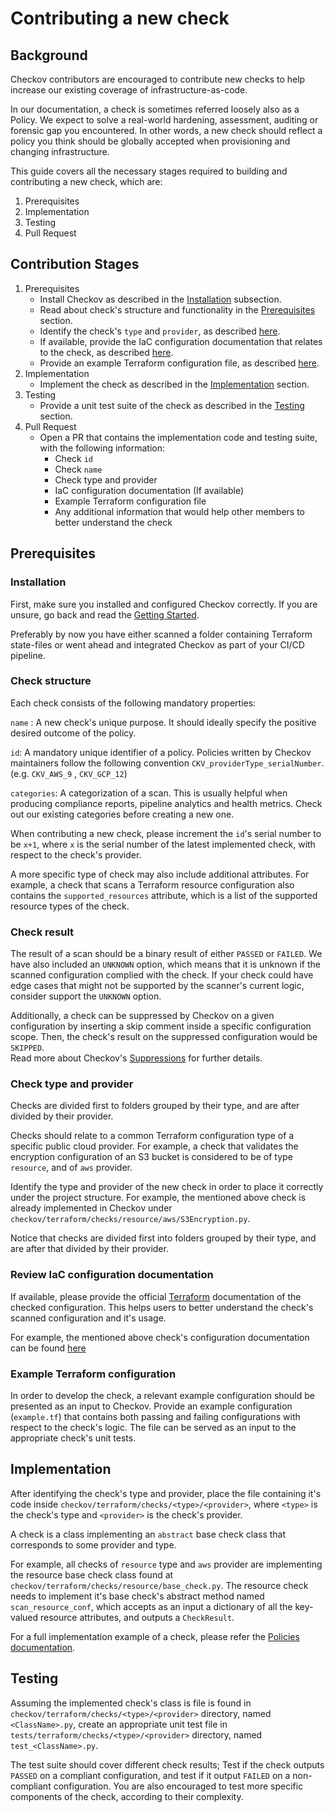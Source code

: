 # Contributing a new check

## Background

Checkov contributors are encouraged to contribute new checks to help increase our existing coverage of infrastructure-as-code. 

In our documentation, a check is sometimes referred loosely also as a Policy. We expect to solve a real-world hardening, assessment, auditing or forensic gap you encountered. In other words, a new check should reflect a policy you think should be globally accepted when provisioning and changing infrastructure.

This guide covers all the necessary stages required to building and contributing a new check, which are:

1. Prerequisites
2. Implementation
3. Testing
4. Pull Request

## Contribution Stages
1. Prerequisites
    * Install Checkov as described in the [Installation](#installation) subsection.
    * Read about check's structure and functionality in the [Prerequisites](#prerequisites) section.
    * Identify the check's `type` and `provider`, as described [here](#check-structure). 
    * If available, provide the IaC configuration documentation that relates to the check, as described [here](#review-iac-configuration-documentation).
    * Provide an example Terraform configuration file, as described [here](#example-Terraform-configuration). 
2. Implementation
    * Implement the check as described in the [Implementation](#implementation) section.
3. Testing
    * Provide a unit test suite of the check as described in the [Testing](#testing) section.
4. Pull Request
    * Open a PR that contains the implementation code and testing suite, with the following information:
        * Check `id`
        * Check `name`
        * Check type and provider
        * IaC configuration documentation (If available)
        * Example Terraform configuration file
        * Any additional information that would help other members to better understand the check

## Prerequisites

### Installation

First, make sure you installed and configured Checkov correctly. If you are unsure, go back and read the [Getting Started](../1.Introduction/Getting%20Started.html).

Preferably by now you have either scanned a folder containing Terraform state-files or went ahead and integrated Checkov as part of your CI/CD pipeline.

### Check structure

Each check consists of the following mandatory properties:

``name`` : A new check's unique purpose. It should ideally specify the positive desired outcome of the policy.

``id``: A mandatory unique identifier of a policy. Policies written by Checkov maintainers follow the following convention ``CKV_providerType_serialNumber``. (e.g. `CKV_AWS_9` , `CKV_GCP_12`)

``categories``: A categorization of a scan. This is usually helpful when producing compliance reports, pipeline analytics and health metrics. Check out our existing categories before creating a new one.

When contributing a new check, please increment the `id`'s serial number to be `x+1`, where `x` is the serial number of the latest implemented check, with respect to the check's provider.

A more specific type of check may also include additional attributes. For example, a check that scans a Terraform resource configuration also contains the `supported_resources` attribute, which is a list of the supported resource types of the check.

### Check result

The result of a scan should be a binary result of either `PASSED` or `FAILED`. We have also included an `UNKNOWN` option, which means that it is unknown if  the scanned configuration complied with the check. If your check could have edge cases that might not be supported by the scanner's current logic, consider support the  `UNKNOWN` option.

Additionally, a check can be suppressed by Checkov on a given configuration by inserting a skip comment inside a specific configuration scope. Then, the check's result on the suppressed configuration would be `SKIPPED`.      
Read more about Checkov's [Suppressions](../3.Scans/resource-scans.md) for further details.

### Check type and provider

Checks are divided first to folders grouped by their type, and are after divided by their provider.

Checks should relate to a common Terraform configuration type of a specific public cloud provider. 
For example, a check that validates the encryption configuration of an S3 bucket is considered to be of type `resource`, and of `aws` provider. 

Identify the type and provider of the new check in order to place it correctly under the project structure.
For example, the mentioned above check is already implemented in Checkov under `checkov/terraform/checks/resource/aws/S3Encryption.py`.

Notice that checks are divided first into folders grouped by their type, and are after that divided by their provider.

### Review IaC configuration documentation

If available, please provide the official [Terraform](https://www.terraform.io/docs) documentation of the checked configuration. This helps users to better understand the check's scanned configuration and it's usage.

For example, the mentioned above check's configuration documentation can be found [here](https://www.terraform.io/docs/providers/aws/r/s3_bucket.html) 

### Example Terraform configuration

In order to develop the check, a relevant example configuration should be presented as an input to Checkov.
Provide an example configuration (`example.tf`) that contains both passing and failing configurations with respect to 
the check's logic.
The file can be served as an input to the appropriate check's unit tests. 



## Implementation

After identifying the check's type and provider, place the file containing it's code inside `checkov/terraform/checks/<type>/<provider>`, where `<type>` is the check's type and `<provider>` is the check's provider.

A check is a class implementing an `abstract` base check class that corresponds to some provider and type. 

For example, all checks of `resource` type and `aws` provider are implementing the resource base check class found at 
`checkov/terraform/checks/resource/base_check.py`. The resource check needs to implement it's base check's abstract method named 
`scan_resource_conf`, which accepts as an input a dictionary of all the key-valued resource attributes, and outputs a `CheckResult`.

For a full implementation example of a check, please refer the [Policies documentation](../1.Introduction/Policies.md).

## Testing

Assuming the implemented check's class is file is found in `checkov/terraform/checks/<type>/<provider>` directory, named `<ClassName>.py`, create an appropriate unit test file in `tests/terraform/checks/<type>/<provider>` directory, named `test_<ClassName>.py`.

The test suite should cover different check results; Test if the check outputs `PASSED` on a compliant configuration,
and test if it output `FAILED` on a non-compliant configuration. You are also encouraged to test more specific 
components of the check, according to their complexity.

